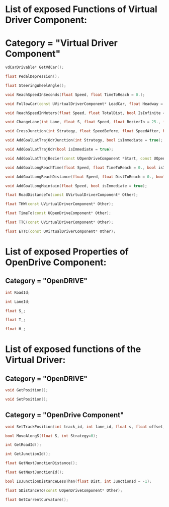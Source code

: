 # List of exposed Functions of Virtual Driver Component:
# Category = "Virtual Driver Component"
```cpp
vdCarDrivable* GetVdCar();
```

```cpp
float PedalDepression();
```

```cpp
float SteeringWheelAngle();
```

```cpp
void ReachSpeedInSeconds(float Speed, float TimeToReach = 0.);
```

```cpp
void FollowCar(const UVirtualDriverComponent* LeadCar, float Headway = 1.6);
```

```cpp
void ReachSpeedInMeters(float Speed, float TotalDist, bool IsInfinite = true);
```

```cpp
void ChangeLane(int Lane, float S, float Speed, float BezierIn = 25., float BezierOut = 25.);
```

```cpp
void CrossJunction(int Strategy, float SpeedBefore, float SpeedAfter, bool isImmediate = true);
```

```cpp
void AddGoalLatTrajOdrJunction(int Strategy, bool isImmediate = true);
```

```cpp
void AddGoalLatTrajOdr(bool isImmediate = true);
```

```cpp
void AddGoalLatTrajBezier(const UOpenDriveComponent *Start, const UOpenDriveComponent *End, float CpStart = 50., float CpEnd = 50., bool isImmediate = true);
```

```cpp
void AddGoalLongReachTime(float Speed, float TimeToReach = 0., bool isInfinite = true, bool isImmediate = true);
```

```cpp
void AddGoalLongReachDistance(float Speed, float DistToReach = 0., bool isInfinite = true, bool isImmediate = true);
```

```cpp
void AddGoalLongMaintain(float Speed, bool isImmediate = true);
```

```cpp
float RoadDistanceTo(const UVirtualDriverComponent* Other);
```

```cpp
float THW(const UVirtualDriverComponent* Other);
```

```cpp
float TimeTo(const UOpenDriveComponent* Other);
```

```cpp
float TTC(const UVirtualDriverComponent* Other);
```

```cpp
float ETTC(const UVirtualDriverComponent* Other);
```


# List of exposed Properties of OpenDrive Component:
## Category = "OpenDRIVE"
```cpp
int RoadId;
```

```cpp
int LaneId;
```

```cpp
float S_;
```

```cpp
float T_;
```

```cpp
float H_;
```

# List of exposed functions of the Virtual Driver:
## Category = "OpenDRIVE"
```cpp
void GetPosition();
```

```cpp
void SetPosition();
```

## Category = "OpenDrive Component"
```cpp
void SetTrackPosition(int track_id, int lane_id, float s, float offset, float h);
```

```cpp
bool MoveAlongS(float S, int Strategy=0);
```

```cpp
int GetRoadId();
```

```cpp
int GetJunctionId();
```

```cpp
float GetNextJunctionDistance();
```

```cpp
float GetNextJunctionId();
```

```cpp
bool IsJunctionDistanceLessThan(float Dist, int JunctionId = -1);
```

```cpp
float SDistanceTo(const UOpenDriveComponent* Other);
```

```cpp
float GetCurrentCurvature();
```